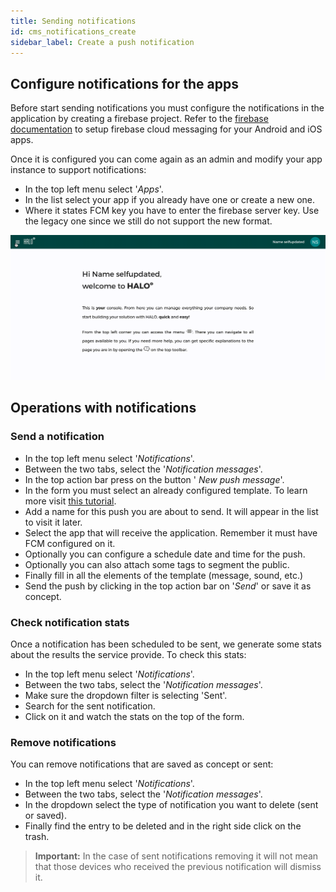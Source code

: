 ```yaml
---
title: Sending notifications
id: cms_notifications_create
sidebar_label: Create a push notification
---
```


## Configure notifications for the apps

Before start sending notifications you must configure the notifications in the application by creating a
firebase project. Refer to the [firebase documentation](https://firebase.google.com/docs/cloud-messaging/) to
setup firebase cloud messaging for your Android and iOS apps.

Once it is configured you can come again as an admin and modify your app instance to support notifications:

- In the top left menu select '*Apps*'.
- In the list select your app if you already have one or create a new one.
- Where it states FCM key you have to enter the firebase server key. Use the legacy one since we still do 
not support the new format.

![](../../../img/tutorial_app_configure_fcm.gif)

## Operations with notifications

### Send a notification

- In the top left menu select '*Notifications*'.
- Between the two tabs, select the '*Notification messages*'.
- In the top action bar press on the button '<span class="fa fa-plus"></span> *New push message*'.
- In the form you must select an already configured template. To learn more visit [this tutorial](cms_notifications_template).
- Add a name for this push you are about to send. It will appear in the list to  visit it later.
- Select the app that will receive the application. Remember it must have FCM configured on it.
- Optionally you can configure a schedule date and time for the push.
- Optionally you can also attach some tags to segment the public.
- Finally fill in all the elements of the template (message, sound, etc.)
- Send the push by clicking in the top action bar on '*Send*' or save it as concept.

### Check notification stats

Once a notification has been scheduled to be sent, we generate some stats about the results the service
provide. To check this stats:

- In the top left menu select '*Notifications*'.
- Between the two tabs, select the '*Notification messages*'.
- Make sure the dropdown filter is selecting 'Sent'.
- Search for the sent notification.
- Click on it and watch the stats on the top of the form.

### Remove notifications

You can remove notifications that are saved as concept or sent:

- In the top left menu select '*Notifications*'.
- Between the two tabs, select the '*Notification messages*'.
- In the dropdown select the type of notification you want to delete (sent or saved).
- Finally find the entry to be deleted and in the right side click on the <span class="fa fa-trash"></span> trash.

> **Important:** In the case of sent notifications removing it will not mean that those devices who received the previous notification will dismiss it.